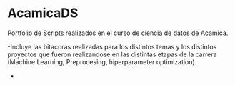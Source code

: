 # AcamicaDS
Portfolio de Scripts realizados en el curso de ciencia de datos de Acamica.

-Incluye las bitacoras realizadas para los distintos temas y los distintos proyectos que fueron realizandose en las distintas etapas de la carrera (Machine Learning, Preprocesing, hiperparameter optimization).

-

